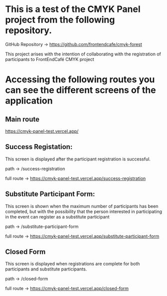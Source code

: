 # This is a test of the CMYK Panel project from the following repository.

GitHub Repository -> https://github.com/frontendcafe/cmyk-forest

This project arises with the intention of collaborating with the registration of participants to FrontEndCafé CMYK project

# Accessing the following routes you can see the different screens of the application

## Main route

https://cmyk-panel-test.vercel.app/

## Success Registation:

This screen is displayed after the participant registration is successful.

path -> /success-registration

full route -> https://cmyk-panel-test.vercel.app/success-registration

## Substitute Participant Form:

This screen is shown when the maximum number of participants has been completed, but with the possibility that the person interested in participating in the event can register as a substitute participant

path -> /substitute-participant-form

full route -> https://cmyk-panel-test.vercel.app/substitute-participant-form

## Closed Form

This screen is displayed when registrations are complete for both participants and substitute participants.

path -> /closed-form

full route -> https://cmyk-panel-test.vercel.app/closed-form
